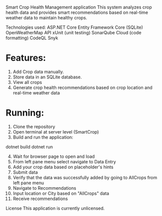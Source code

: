 Smart Crop Health Management application
This system analyzes crop health data and provides smart recommendations based on real-time weather data to maintain healthy crops. 

Technologies used:
ASP.NET Core
Entity Framework Core (SQLite)
OpenWeatherMap API
xUnit (unit testing)
SonarQube Cloud (code formatting)
CodeQL
Snyk

# Features:
1. Add Crop data manually.
2. Store data in an SQLite database.
3. View all crops
4. Generate crop health recommendations based on crop location and real-time weather data

# Running:
1. Clone the repository
2. Open terminal at server level (SmartCrop)
3. Build and run the application:

dotnet build
dotnet run

4. Wait for browser page to open and load
5. From left pane menu select navigate to Data Entry
6. Add your crop data based on placeholder's hints
7. Submit data
8. Verify that the data was successfully added by going to AllCrops from left pane menu
9. Navigate to Recommendations
10. Input location or City based on "AllCrops" data
11. Receive recommendations


License
This application is currently unlicensed.
